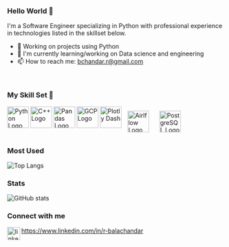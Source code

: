 <!-- 
**rbalachandar/rbalachandar** is a ✨ _special_ ✨ repository because its `README.md` (this file) appears on your GitHub profile.

Here are some ideas to get you started:

- 🔭 I’m currently working on ...
- 🌱 I’m currently learning ...
- 👯 I’m looking to collaborate on ...
- 🤔 I’m looking for help with ...
- 💬 Ask me about ...
- 📫 How to reach me: ...
- 😄 Pronouns: ...
- ⚡ Fun fact: ...
-->

### Hello World 👋
I'm a Software Engineer specializing in Python with professional experience in technologies listed in the skillset below.
- 🔭 Working on projects using Python
- 🌱 I'm currently learning/working on Data science and engineering
- 📫 How to reach me: bchandar.r@gmail.com
<br>
 
### My Skill Set 🧰 
<div id="content">
    <img style=”margin: 10px” src="https://cdn.worldvectorlogo.com/logos/python-5.svg" alt="Python Logo" align="top" height="50"/>
    <img style=”margin: 10px” src="https://cdn.worldvectorlogo.com/logos/c.svg" alt="C++ Logo" align="top" height="50"/>
    <img style=”margin: 10px” src="https://pandas.pydata.org/static/img/pandas.svg" alt="Pandas Logo" align="top" height="50"/>
    <img style=”margin: 10px” src="https://cdn.worldvectorlogo.com/logos/google-cloud-3.svg" alt="GCP Logo" align="top" height="50"/>
    <img style=”margin: 10px” src="https://plotly-marketing-website.cdn.prismic.io/plotly-marketing-website/948b6663-9429-4bd6-a4cc-cb33231d4532_logo-plotly.svg" alt="Plotly Dash" align="top" height="50"/>
    <img style="margin: 10px" src="https://airflow.apache.org/images/feature-image.png" alt="Airlflow Logo" align="top" height="50"/>
    <img style="margin: 10px" src="https://cdn.worldvectorlogo.com/logos/postgresql.svg" alt="PostgreSQL Logo" align="top" height="50"/>
</div>

### Most Used 
![Top Langs](https://github-readme-stats.vercel.app/api/top-langs/?username=rbalachandar&theme=tokyonight)

### Stats 
![GitHub stats](https://github-readme-stats.vercel.app/api?username=rbalachandar&show_icons=true&theme=tokyonight)

### Connect with me
<img align="left" alt="linked-in" src="https://cdn.worldvectorlogo.com/logos/linkedin-icon.svg" width="30" height="30" /> https://www.linkedin.com/in/r-balachandar
<br>
<br>

